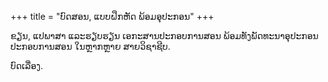 +++
title = "ບົດສອນ, ແບບຝຶກຫັດ ພ້ອມອຸປະກອນ"
+++

ຂຽນ, ແປພາສາ ແລະຮຽບຮຽນ ເອກະສານປະກອບການສອນ ພ້ອມທັງພັດທະນາອຸປະກອນ ປະກອບການສອນ ໃນຫຼາກຫຼາຍ ສາຍວິຊາຊີບ.

<!--more-->

ບົດເລື່ອງ.
